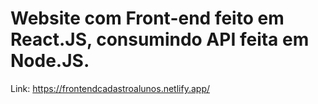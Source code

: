 # Website com Front-end feito em React.JS, consumindo API feita em Node.JS.

Link: https://frontendcadastroalunos.netlify.app/
